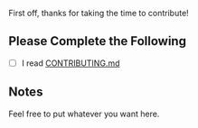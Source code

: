First off, thanks for taking the time to contribute!

## Please Complete the Following

- [ ] I read [CONTRIBUTING.md](https://github.com/Cyclenerd/network-tester/blob/master/CONTRIBUTING.md)

## Notes

Feel free to put whatever you want here.
